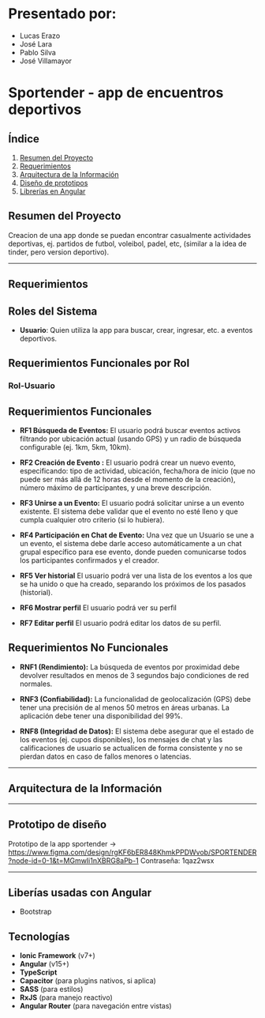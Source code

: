 # Presentado por:
- Lucas Erazo
- José Lara
- Pablo Silva
- José Villamayor
# Sportender - app de encuentros deportivos

##  Índice
1. [Resumen del Proyecto](#resumen-del-proyecto)
2. [Requerimientos](#requerimientos)
3. [Arquitectura de la Información](#arquitectura-de-la-información)
3. [Diseño de prototipos](#prototipo-de-diseño)
4. [Librerías en Angular](#liberías-usadas-con-angular)

## Resumen del Proyecto
  Creacion de una app donde se puedan encontrar casualmente actividades deportivas, ej. partidos de futbol, voleibol, padel, etc, (similar a la idea de tinder, pero version deportivo).
  
---
## Requerimientos

## Roles del Sistema
- **Usuario**: Quien utiliza la app para buscar, crear, ingresar, etc. a eventos deportivos.

## Requerimientos Funcionales por Rol

### Rol-Usuario

  ## Requerimientos Funcionales
  
  - **RF1  Búsqueda de Eventos:**
    El usuario podrá  buscar eventos activos filtrando por ubicación actual (usando GPS) y un radio de búsqueda configurable (ej. 1km, 5km, 10km).
  
  - **RF2  Creación de Evento :**
    El usuario podrá crear un nuevo evento, especificando: tipo de actividad, ubicación, fecha/hora de inicio (que no puede ser más allá de 12 horas desde el momento de la creación), número máximo de participantes, y una breve descripción.
    
  - **RF3 Unirse a un Evento:**
    El usuario podrá solicitar unirse a un evento existente. El sistema debe validar que el evento no esté lleno y que cumpla cualquier otro criterio (si lo hubiera).
    
  - **RF4 Participación en Chat de Evento:**
    Una vez que un Usuario se une a un evento, el sistema debe darle acceso automáticamente a un chat grupal específico para ese evento, donde pueden comunicarse todos los participantes confirmados y el creador.
    
  - **RF5 Ver historial**
    El usuario podrá ver una lista de los eventos a los que se ha unido o que ha creado, separando los próximos de los pasados (historial).
    
  - **RF6  Mostrar perfil**
    El usuario podrá ver su perfil
    
  - **RF7  Editar perfil**
    El usuario podrá editar los datos de su perfil.


## Requerimientos No Funcionales

- **RNF1 (Rendimiento):**
  La búsqueda de eventos por proximidad debe devolver resultados en menos de 3 segundos bajo condiciones de red normales.
  
- **RNF3 (Confiabilidad):**
  La funcionalidad de geolocalización (GPS) debe tener una precisión de al menos 50 metros en áreas urbanas. La aplicación debe tener una disponibilidad del 99%.
  
- **RNF8 (Integridad de Datos):**
  El sistema debe asegurar que el estado de los eventos (ej. cupos disponibles), los mensajes de chat y las calificaciones de usuario se actualicen de forma consistente y no se pierdan datos en caso de fallos menores o latencias.
  
---
## Arquitectura de la Información 


---

## Prototipo de diseño 
Prototipo de la app sportender -> https://www.figma.com/design/rgKF6bER848KhmkPPDWvob/SPORTENDER?node-id=0-1&t=MGmwIi1nXBRG8aPb-1
Contraseña: 1qaz2wsx

---
## Liberías usadas con Angular
- Bootstrap

## Tecnologías
- **Ionic Framework** (v7+)
- **Angular** (v15+)
- **TypeScript**
- **Capacitor** (para plugins nativos, si aplica)
- **SASS** (para estilos)
- **RxJS** (para manejo reactivo)
- **Angular Router** (para navegación entre vistas)
